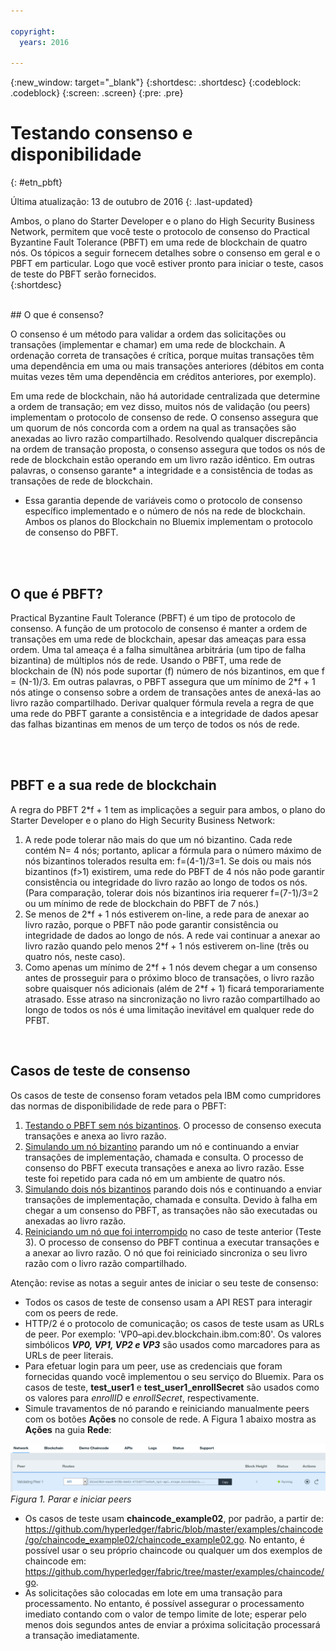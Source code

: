 ```yaml
---

copyright:
  years: 2016

---
```


{:new_window: target="_blank"}
{:shortdesc: .shortdesc}
{:codeblock: .codeblock}
{:screen: .screen}
{:pre: .pre}


# Testando consenso e disponibilidade
{: #etn_pbft}

Última atualização: 13 de outubro de 2016
{: .last-updated}

Ambos, o plano do Starter Developer e o plano do High Security Business Network, permitem que você teste o protocolo de consenso do Practical Byzantine Fault Tolerance (PBFT) em uma rede de blockchain
de quatro nós. Os tópicos a seguir fornecem detalhes sobre o consenso em geral e o PBFT em particular. Logo que você estiver pronto para iniciar o teste, casos de teste do PBFT serão fornecidos.  
{:shortdesc}  

<br>
## O que é consenso?

O consenso é um método para validar a ordem das solicitações ou transações (implementar e chamar) em uma rede de blockchain. A ordenação correta de transações é crítica, porque muitas transações têm uma
dependência em uma ou mais transações anteriores (débitos em conta muitas vezes têm uma dependência em créditos anteriores, por exemplo).

Em uma rede de blockchain, não há autoridade centralizada que determine a ordem de transação; em vez disso, muitos nós de validação (ou peers) implementam o protocolo de consenso de rede. O consenso
assegura que um quorum de nós concorda com a ordem na qual as transações são anexadas ao livro razão compartilhado. Resolvendo qualquer discrepância na ordem de transação proposta, o consenso assegura que
todos os nós de rede de blockchain estão operando em um livro razão idêntico. Em outras palavras, o consenso garante* a integridade e a consistência de todas as transações de rede de blockchain.

* Essa garantia depende de variáveis como o protocolo de consenso específico implementado e o número de nós na rede de blockchain. Ambos os planos do Blockchain no Bluemix implementam o protocolo de
consenso do PBFT.  

<br><br>
## O que é PBFT?

Practical Byzantine Fault Tolerance (PBFT) é um tipo de protocolo de consenso. A função de um protocolo de consenso é manter a ordem de transações em uma rede de blockchain, apesar das ameaças para essa
ordem. Uma tal ameaça é a falha simultânea arbitrária (um tipo de falha bizantina) de múltiplos nós de rede. Usando o PBFT, uma rede de blockchain de (N) nós pode suportar (f) número de nós bizantinos,
em que f = (N-1)/3. Em outras palavras, o PBFT assegura que um mínimo de 2\*f + 1 nós atinge o consenso sobre a ordem de transações antes de anexá-las ao livro razão compartilhado. Derivar qualquer fórmula
revela a regra de que uma rede do PBFT garante a consistência e a integridade de dados apesar das falhas bizantinas em menos de um terço de todos os nós de rede.  

<br><br>
## PBFT e a sua rede de blockchain

A regra do PBFT 2\*f + 1 tem as implicações a seguir para ambos, o plano do Starter Developer e o plano do High Security Business Network:

1. A rede pode tolerar não mais do que um nó bizantino. Cada rede contém N= 4 nós; portanto, aplicar a fórmula para o número máximo de nós bizantinos tolerados resulta em:
f=(4-1)/3=1. Se dois ou mais nós bizantinos (f>1) existirem, uma rede do PBFT de 4 nós não pode garantir consistência ou integridade do livro razão ao longo de todos os nós. (Para comparação, tolerar dois
nós bizantinos iria requerer f=(7-1)/3=2 ou um mínimo de rede de blockchain do PBFT de 7 nós.)
2. Se menos de 2\*f + 1 nós estiverem on-line, a rede para de anexar ao livro razão, porque o PBFT não pode garantir consistência ou integridade de dados ao longo de nós. A rede vai continuar a anexar
ao livro razão quando pelo menos 2\*f + 1 nós estiverem on-line (três ou quatro nós, neste caso).
3. Como apenas um mínimo de 2\*f + 1 nós devem chegar a um consenso antes de prosseguir para o próximo bloco de transações, o livro razão sobre quaisquer nós adicionais (além de 2\*f + 1) ficará
temporariamente atrasado. Esse atraso na sincronização no livro razão compartilhado ao longo de todos os nós é uma limitação inevitável em qualquer rede do PFBT.
<br>

## Casos de teste de consenso
Os casos de teste de consenso foram vetados pela IBM como cumpridores das normas de disponibilidade de rede para o PBFT:

1. [Testando o PBFT sem nós bizantinos](pbft_test1.html). O processo de consenso executa transações e anexa ao livro razão.
2. [Simulando um nó bizantino](pbft_test2.html) parando um nó e continuando a enviar transações de implementação, chamada e consulta. O processo de consenso do PBFT executa transações e anexa ao livro razão. Esse teste
foi repetido para cada nó em um ambiente de quatro nós.
3. [Simulando dois nós bizantinos](pbft_test3.html) parando dois nós e continuando a enviar transações de implementação, chamada e consulta. Devido à falha em chegar a um consenso do PBFT, as transações não são
executadas ou anexadas ao livro razão.
4. [Reiniciando um nó que foi interrompido](pbft_test4.html) no caso de teste anterior (Teste 3). O processo de consenso do PBFT continua a executar transações e a anexar ao livro razão. O nó que foi reiniciado sincroniza o seu
livro razão com o livro razão compartilhado.  

Atenção: revise as notas a seguir antes de iniciar o seu teste de consenso:

- Todos os casos de teste de consenso usam a API REST para interagir com os peers de rede.
- HTTP/2 é o protocolo de comunicação; os casos de teste usam as URLs de peer. Por exemplo: 'VP0–api.dev.blockchain.ibm.com:80'. Os valores simbólicos ***VP0, VP1, VP2 e VP3*** são
usados como marcadores para as URLs de peer literais.
-  Para efetuar login para um peer, use as credenciais que foram fornecidas quando você implementou o seu serviço do Bluemix. Para os casos de teste, **test\_user1** e
**test\_user1\_enrollSecret** são usados como os valores para *enrollID* e *enrollSecret*, respectivamente.
-  Simule travamentos de nó parando e reiniciando manualmente peers com os botões **Ações** no console de rede. A Figura 1 abaixo mostra as **Ações** na guia
**Rede**:

![](images/stopstartpeer.png "Parar e iniciar peers")
*Figura 1. Parar e iniciar peers*

- Os casos de teste usam **chaincode_example02**, por padrão, a partir de:
https://github.com/hyperledger/fabric/blob/master/examples/chaincode/go/chaincode_example02/chaincode_example02.go. No entanto, é possível usar o seu próprio chaincode ou qualquer um dos exemplos de chaincode
em: https://github.com/hyperledger/fabric/tree/master/examples/chaincode/go.
- As solicitações são colocadas em lote em uma transação para processamento. No entanto, é possível assegurar o processamento imediato contando com o valor de tempo limite de lote; esperar pelo menos
dois segundos antes de enviar a próxima solicitação processará a transação imediatamente.
